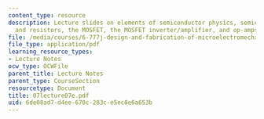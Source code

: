 ```yaml
---
content_type: resource
description: Lecture slides on elements of semiconductor physics, semiconductor diodes
  and resistors, the MOSFET, the MOSFET inverter/amplifier, and op-amps.
file: /media/courses/6-777j-design-and-fabrication-of-microelectromechanical-devices-spring-2007/6de08ad7d4ee670c283ce5ec0e6a653b_07lecture07e.pdf
file_type: application/pdf
learning_resource_types:
- Lecture Notes
ocw_type: OCWFile
parent_title: Lecture Notes
parent_type: CourseSection
resourcetype: Document
title: 07lecture07e.pdf
uid: 6de08ad7-d4ee-670c-283c-e5ec0e6a653b
---
```

